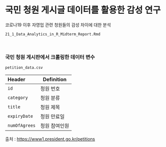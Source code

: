 # 국민 청원 게시글 데이터를 활용한 감성 연구

코로나19 이후 자영업 관련 청원들의 감성 차이에 대한 분석

`21_1_Data_Analytics_in_R_Midterm_Report.Rmd`

</br>

### 국민 청원 게시판에서 크롤링한 데이터 변수

`petition_data.csv`

| Header        | Definition    |
| :------------ | ------------- |
| `id`          | 청원 번호     |
| `category`    | 청원 분류     |
| `title`       | 청원 제목     |
| `expiryDate`  | 청원 만료일   |
| `numOfAgrees` | 청원 참여인원 |

출처 : https://www1.president.go.kr/petitions

